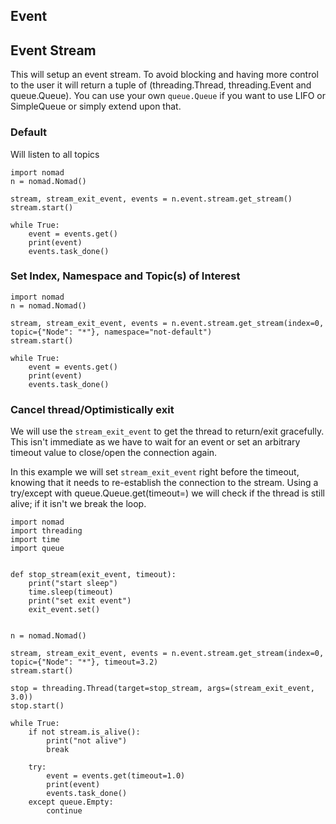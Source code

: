 ## Event

## Event Stream

This will setup an event stream. To avoid blocking and having more control to the user it will return a
tuple of (threading.Thread, threading.Event and queue.Queue). You can use your own `queue.Queue` if you want
to use LIFO or SimpleQueue or simply extend upon that.

### Default
Will listen to all topics

```
import nomad
n = nomad.Nomad()

stream, stream_exit_event, events = n.event.stream.get_stream()
stream.start()

while True:
    event = events.get()
    print(event)
    events.task_done()
```

### Set Index, Namespace and Topic(s) of Interest

```
import nomad
n = nomad.Nomad()

stream, stream_exit_event, events = n.event.stream.get_stream(index=0, topic={"Node": "*"}, namespace="not-default")
stream.start()

while True:
    event = events.get()
    print(event)
    events.task_done()
```

### Cancel thread/Optimistically exit
We will use the `stream_exit_event` to get the thread to return/exit gracefully. This isn't immediate
as we have to wait for an event or set an arbitrary timeout value to close/open the connection again.

In this example we will set `stream_exit_event` right before the timeout, knowing that it needs to re-establish
the connection to the stream. Using a try/except with queue.Queue.get(timeout=<VALUE>) we will check if the thread
is still alive; if it isn't we break the loop.

```
import nomad
import threading
import time
import queue


def stop_stream(exit_event, timeout):
    print("start sleep")
    time.sleep(timeout)
    print("set exit event")
    exit_event.set()


n = nomad.Nomad()

stream, stream_exit_event, events = n.event.stream.get_stream(index=0, topic={"Node": "*"}, timeout=3.2)
stream.start()

stop = threading.Thread(target=stop_stream, args=(stream_exit_event, 3.0))
stop.start()

while True:
    if not stream.is_alive():
        print("not alive")
        break

    try:
        event = events.get(timeout=1.0)
        print(event)
        events.task_done()
    except queue.Empty:
        continue
```